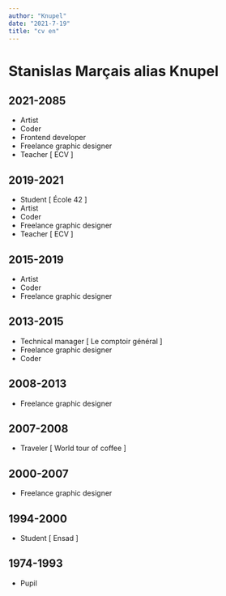 ```yaml
---
author: "Knupel"
date: "2021-7-19"
title: "cv en"
---
```


# Stanislas Marçais alias Knupel

## 2021-2085

- Artist
- Coder
- Frontend developer
- Freelance graphic designer
- Teacher [ ECV ]

## 2019-2021

- Student [ École 42 ]
- Artist
- Coder
- Freelance graphic designer
- Teacher [ ECV ]

## 2015-2019

- Artist
- Coder
- Freelance graphic designer

## 2013-2015

- Technical manager [ Le comptoir général ]
- Freelance graphic designer
- Coder

## 2008-2013

- Freelance graphic designer

## 2007-2008

- Traveler [ World tour of coffee ]

## 2000-2007

- Freelance graphic designer

## 1994-2000

- Student [ Ensad ]

## 1974-1993

- Pupil
